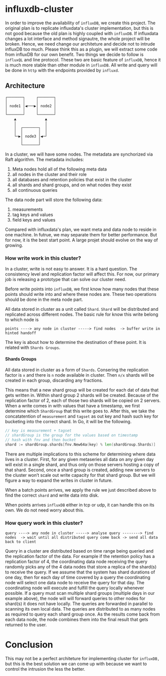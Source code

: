 # influxdb-cluster
In order to improve the availability of `influxDB`, we create this project. The original plan is to replicate influxdata's cluster implementation, but this is not good 
because the old plan is highly coupled with `influxDB`. If influxdata changes a lot interface and method signautre, the whole project will be broken. Hence, we need change our architeture and decide not to intrude influxDB too much. Please think this as a plugin, we will extract some code from influxDB for our own benefit. Two things we decide to follow is `influxQL` and line protocol. These two are basic feature of `influxDB`, hence it is much more stable than other module in `influxDB`. All write and query will be done in `http` with the endpoints provided by `influxd`.

## Architecture
    ┌───────┐     ┌───────┐      
    │       │     │       │      
    │ node1 │◀───▶│ node2 │      
    │       │     │       │      
    └───────┘     └───────┘      
        ▲             ▲          
        │             │          
        │  ┌───────┐  │          
        │  │       │  │          
        └─▶│ node3 │◀─┘          
           │       │             
           └───────┘          
           
In a cluster, we will have some nodes. The metadata are synchorized via Raft algorithm. The metadata includes:
1. Meta nodes hold all of the following meta data
2. all nodes in the cluster and their role
3. all databases and retention policies that exist in the cluster
4. all shards and shard groups, and on what nodes they exist
5. all continuous queries

The data node part will store the following data:
1. measurements
2. tag keys and values
3. field keys and values

Compared with influxdata's plan, we want meta and data node to reside in one machine. In futrue, we may separate them for better performance. But for now, it is the best start 
point. A large projet should evolve on the way of growing. 

### How write work in this cluster?
In a cluster, write is not easy to answer. It is a hard question. The consistency level and replication factor will affect this. For now, our primary job
 is releasing a prototype that can solve our cluster need.

Before write points into `influxDB`, we first know how many nodes that these points should write into and where these nodes are. These two operations should be done in the meta node part. 

All data stored in cluster as a unit called `Shard`. `Shard` will be distributed and replicated across different nodes. The basic rule for know this write belong to which node 
is 


~~~
points ----> any node in cluster -----> find nodes  -> buffer write in hinted handoff
~~~

The key is about how to determine the destination of these point.  It is related with `Shards Groups`. 
#### Shards Groups
All data stored in cluster as a form of `Shards`.  Consering the replication factor is `x` and there is `n` node available in cluster. Then `n/x` shards will be created in 
each group, discarding any fractions. 

This means that a new shard group will be created for each dat of data that gets written in. Within shard group 2 shards will be created. Because of the replication factor of 2, 
each of those two shards will be copied on 2 servers.
When a write comes in with values that have a timestamp, we first determine which `ShardGroup` that this write goes to. After this, we take the concatatention of `measurement` and `tagset` as out key and hash such key for bucketing into the correct shard. In Go, it will be the following.

~~~go
// key is measurement + tagset
// shardGroup is the group for the values based on timestamp
// hash with fnv and then bucket
shard := shardGroup.shards[fnv.New64a(key) % len(shardGroup.Shards)]
~~~

There are multiple implications to this scheme for determining where data lives in a cluster. First, for any given metaseries all data on any given day will exist in a single shard, and thus only on those servers hosting a copy of that shard. Second, once a shard group is created, adding new servers to the cluster won’t scale out write capacity for that shard group. But we will figure a way to expand the writes in cluster in future.

When a batch points arrives, we apply the rule we just described above to find the correct `shard`  and write data into disk.

When points arrives `influxDB` either in tcp or udp, it can handle this on its own. We do not need worry about this.

### How query work in this cluster?

~~~
query ----> any node in cluster -----> analyse query --------> find nodes  -> wait until all distributed query come back -> send all data back to client 
~~~

Query in a cluster are distributed based on time range being queried and the replication factor of the data. For example if the retention policy has a replication factor of 4, the coordinating data node receiving the query randomly picks any of the 4 data nodes that store a replica of the shard(s) to receive the query. If we assume that 
the system has shard durations of one day, then for each day of time covered by a query the coordinating node will select one data node to receive the query for that day. The coordinating node will execute and fulfill the query locally whenever possible. If a query must scan multiple shard groups (multiple days in our example above), the node will will forward queries to other nodes for shard(s) it does not have locally. The queries are forwarded in parallel to scanning its own local data. The queries are distributed to as many nodes as required to query each shard group once. As the results come back from each data node, the node combines them into the final result that gets returned to the user.

# Conclusion
This may not be a perfect architeture for implementing cluster for `influxDB,` but this is the best solution we can come up with because we want to control the intrusion the less the better. 
